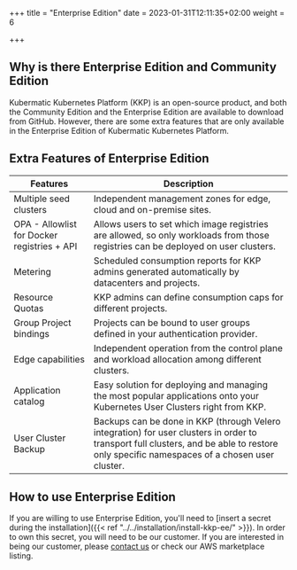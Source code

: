 +++
title = "Enterprise Edition"
date = 2023-01-31T12:11:35+02:00
weight = 6

+++

## Why is there Enterprise Edition and Community Edition

Kubermatic Kubernetes Platform (KKP) is an open-source product, and both the Community Edition and the Enterprise Edition are available to download from GitHub. However, there are some extra features that are only available in the Enterprise Edition of Kubermatic Kubernetes Platform.

## Extra Features of Enterprise Edition

| Features                                    | Description                                                                                                                                                                                   |
| ------------------------------------------- | --------------------------------------------------------------------------------------------------------------------------------------------------------------------------------------------- |
| Multiple seed clusters                      | Independent management zones for edge, cloud and on-premise sites.                                                                                                                            |
| OPA - Allowlist for Docker registries + API | Allows users to set which image registries are allowed, so only workloads from those registries can be deployed on user clusters.                                                             |
| Metering                                    | Scheduled consumption reports for KKP admins generated automatically by datacenters and projects.                                                                                             |
| Resource Quotas                             | KKP admins can define consumption caps for different projects.                                                                                                                                |
| Group Project bindings                      | Projects can be bound to user groups defined in your authentication provider.                                                                                                                 |
| Edge capabilities                           | Independent operation from the control plane and workload allocation among different clusters.                                                                                                |
| Application catalog                         | Easy solution for deploying and managing the most popular applications onto your Kubernetes User Clusters right from KKP.                                                                     |
| User Cluster Backup                         | Backups can be done in KKP (through Velero integration) for user clusters in order to transport full clusters, and be able to restore only specific namespaces of a chosen user cluster.      |

## How to use Enterprise Edition

If you are willing to use Enterprise Edition, you'll need to [insert a secret during the installation]({{< ref "../../installation/install-kkp-ee/" >}}). In order to own this secret, you will need to be our customer. If you are interested in being our customer, please [contact us](https://www.kubermatic.com/contact-us/) or check our AWS marketplace listing.
